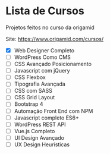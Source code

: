 # Lista de Cursos
Projetos feitos no curso da origamid

Site: https://www.origamid.com/cursos/

- [x] Web Designer Completo
- [ ] WordPress Como CMS
- [ ] CSS Avançado Posicionamento
- [ ] Javascript com jQuery
- [ ] CSS Flexbox
- [ ] Tipografia Avançada
- [ ] CSS com SASS
- [ ] CSS Grid Layout
- [ ] Bootstrap 4
- [ ] Automação Front End com NPM
- [ ] Javascript completo ES6+
- [ ] WordPress REST API
- [ ] Vue.js Completo
- [ ] UI Design Avançado
- [ ] UX Design Heurísticas
